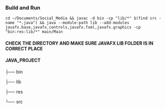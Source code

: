 ### Build and Run

```
cd ~/Documents/Social_Media && javac -d bin -cp "lib/*" $(find src -name "*.java") && java --module-path lib --add-modules javafx.base,javafx.controls,javafx.fxml,javafx.graphics -cp "bin:res:lib/*" main/Main
```
#### CHECK THE DIRECTORY AND MAKE SURE JAVAFX LIB FOLDER IS IN CORRECT PLACE 

#### JAVA_PROJECT

├── bin

├── lib

├── res

└── src
